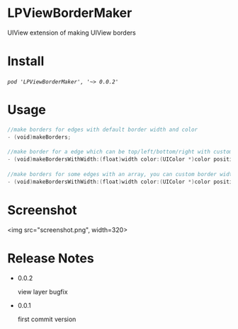 # LPViewBorderMaker

UIView extension of making UIView borders

# Install

###### `pod 'LPViewBorderMaker', '~> 0.0.2'`

# Usage

```swift
//make borders for edges with default border width and color
- (void)makeBorders;

//make border for a edge which can be top/left/bottom/right with custom border width and color 
- (void)makeBordersWithWidth:(float)width color:(UIColor *)color position:(LPBorderPosition)position;

//make borders for some edges with an array, you can custom border width and color too
- (void)makeBordersWithWidth:(float)width color:(UIColor *)color positions:(NSArray *)positions;
```

# Screenshot

<img src="screenshot.png", width=320>

# Release Notes

- 0.0.2

  view layer bugfix
  
- 0.0.1

  first commit version

